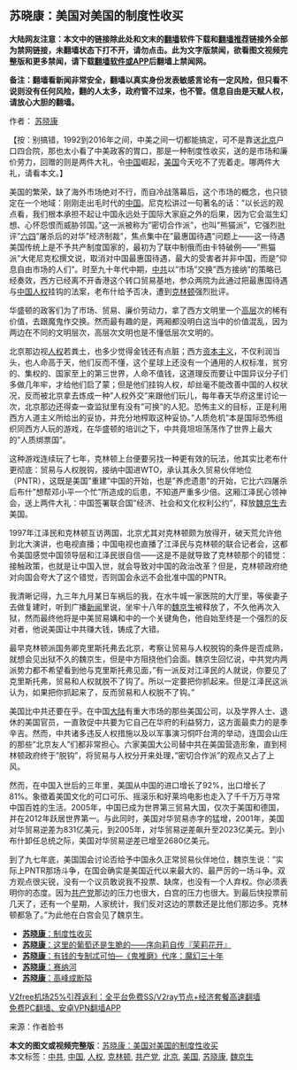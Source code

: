  <h2>苏晓康：美国对美国的制度性收买</h2> <p class="notice"><b>大陆网友注意：本文中的链接除此处和文末的<a href="https://github.com/bannedbook/fanqiang" >翻墙</a>软件下载和<a href="https://github.com/killgcd/justmysocks/blob/master/README.md">翻墙推荐</a>链接外全部为禁网链接，未翻墙状态下打不开，请勿点击。此为文字版禁闻，欲看图文视频完整版和更多禁闻，请下载<a href="https://github.com/bannedbook/fanqiang">翻墙软件或APP</a>后翻墙上禁闻网。</p><p>备注：翻墙看新闻非常安全，翻墙以真实身份发表敏感言论有一定风险，但只看不说则没有任何风险，翻的人太多，政府管不过来，也不管。信息自由是天赋人权，请放心大胆的翻墙。</b></p>  <div class="entry"> <p>作者： <a href="https://www.bannedbook.org/bnews/tag/%e8%8b%8f%e6%99%93%e5%ba%b7/" class="st_tag internal_tag" rel="tag" title="标签 苏晓康 下的日志">苏晓康</a></p> <p>【按：别搞错，1992到2016年之间，中美之间一切都能搞定，可不是靠送<a href="https://www.bannedbook.org/bnews/tag/%e5%8c%97%e4%ba%ac/" class="st_tag internal_tag" rel="tag" title="标签 北京 下的日志">北京</a>户口四合院，那也太小看了中美政客的胃口，那是一种制度性收买，送的是市场和廉价劳力，回赠的则是两件大礼，令<span class='wp_keywordlink_affiliate'><a href="https://www.bannedbook.org/" title="中国" target="_blank">中国</a></span>崛起，<a href="https://www.bannedbook.org/bnews/tag/%e7%be%8e%e5%9b%bd/" class="st_tag internal_tag" rel="tag" title="标签 美国 下的日志">美国</a>今天吃不了兜着走。哪两件大礼，请看本文。】</p> <p>美国的繁荣，缺了海外市场绝对不行，而自冷战落幕后，这个市场的概念，也只锁定在一个地域：刚刚走出毛时代的<a href="https://www.bannedbook.org/bnews/tag/%E4%B8%AD%E5%9B%BD/" class="st_tag internal_tag" rel="tag" title="标签 中国 下的日志">中国</a>。尼克松讲过一句著名的话：&#8221;以长远的观点看，我们根本承担不起让中国永远处于国际大家庭之外的后果，因为它会滋生幻想、心怀怨恨而威胁邻国。&#8221;这一派被称为&#8221;密切合作派&#8221;，也叫&#8221;熊猫派&#8221;，它强烈批评&#8221;<span class='wp_keywordlink'><a href="https://www.bannedbook.org/forum2/topic2509.html" title="《中国六四真相》" target="_blank">六四</a></span>&#8221;屠杀后的对华&#8221;经济制裁&#8221;，焦点集中在&#8221;最惠国待遇&#8221;问题上——这一待遇美国传统上是不予共产制度国家的，最初为了联中制俄而由卡特破例——&#8221;熊猫派&#8221;大佬尼克松撰文说，取消对中国最惠国待遇，最大的受害者并非中国，而是&#8221;仰息自由市场的人们&#8221;。时至九十年代中期，<a href="https://www.bannedbook.org/bnews/tag/%e4%b8%ad%e5%85%b1/" class="st_tag internal_tag" rel="tag" title="标签 中共 下的日志">中共</a>以&#8221;市场&#8221;交换&#8221;西方接纳&#8221;的策略已经奏效，西方已经离不开香港这个转口贸易基地，参众两院为此通过把最惠国待遇与<span class='wp_keywordlink'><a href="https://www.bannedbook.org/forum20/" title="中国人权论坛" target="_blank">中国人权</a></span>挂钩的法案，老布什给予否决，遭到<a href="https://www.bannedbook.org/bnews/tag/%e5%85%8b%e6%9e%97%e9%a1%bf/" class="st_tag internal_tag" rel="tag" title="标签 克林顿 下的日志">克林顿</a>强烈批评。</p>  <p>华盛顿的政客们为了市场、贸易、廉价劳动力，拿了西方文明里一个<span class='wp_keywordlink_affiliate'><a href="https://www.bannedbook.org/bnews/ccpdope/" title="中共高层内幕" target="_blank">高层</a></span>次的稀有价值，去跟魔鬼作交换。然而最有趣的是，两厢都没明白这当中的价值混乱，因为两边在不同的文明层次，高层次文明也是不懂低层次文明的。</p> <p>北京那边视<a href="https://www.bannedbook.org/bnews/tag/%e4%ba%ba%e6%9d%83/" class="st_tag internal_tag" rel="tag" title="标签 人权 下的日志">人权</a>若粪土，也多少觉得金钱还有点脏；西方<span class='wp_keywordlink'><a href="https://www.bannedbook.org/forum2/topic920.html" title="资本主义与自由" target="_blank">资本主义</a></span>，不仅利润当头，也人命高于天，他们反而不懂，这个星球上还没有一个通用的人权标准，贫穷的、集权的、国家至上的第三世界，人命不值钱，这道理反而要让中国异议分子们多做几年牢，才给他们启了蒙；但是他们挂钩人权，却丝毫不能改善中国的人权状况，反而被北京拿去炼成一种&#8221;人权外交&#8221;来跟他们玩儿，每年春天华府这里讨论一次，北京那边还得查一查监狱里有没有&#8221;可换&#8221;的人犯。恐怖主义的目标，正是利用西方人道主义所给出的妥协，并充分地榨取这种妥协。&#8221;人质危机&#8221;本是国际恐怖组织同西方人玩的游戏，在华盛顿的培训之下，中共竟坦坦荡荡作了世界上最大的&#8221;人质绑票国&#8221;。</p> <p>这种游戏连续玩了七年，克林顿上台便要另找一种更有效的玩法，他其实比老布什更彻底：贸易与人权脱钩，接纳中国进WTO，承认其永久贸易伙伴地位（PNTR），这既是美国&#8221;重建&#8221;中国的开始，也是&#8221;养虎遗患&#8221;的开始，它比六四屠杀后布什&#8221;想帮邓小平一个忙&#8221;所造成的后患，不知道严重多少倍。这厢江泽民心领神会，送上两件大礼：中国签署联合国&#8221;经济、社会和文化权利公约&#8221;，释放<span class='wp_keywordlink'><a href="https://www.bannedbook.org/forum10/topic340.html" title="魏京生" target="_blank">魏京生</a></span>去美国。</p>  <p>1997年江泽民和克林顿互访两国，北京尤其对克林顿颇为放得开，破天荒允许他到北大演讲，也电视直播；中国电视也直播了江泽民与克林顿的联合记者会，这都令美国感觉中国领导层和江泽民很自信——这是不是就导致了克林顿那个的错觉：接触政策，也就是让中国入世，就会导致对中国的政治改革？但是，克林顿政府绝对向国会夸大了这个错觉，否则国会永远不会批准中国的PNTR。</p> <p>我清晰记得，九三年九月某日车祸后的我，在水牛城一家医院的大厅里，等侯妻子去做复建时，听到广播<span class='wp_keywordlink_affiliate'><a href="https://www.bannedbook.org/" title="新闻">新闻</a></span>里说，坐牢十八年的<a href="https://www.bannedbook.org/bnews/tag/%e9%ad%8f%e4%ba%ac%e7%94%9f/" class="st_tag internal_tag" rel="tag" title="标签 魏京生 下的日志">魏京生</a>被释放了，不久他再次入狱，然而最终他将是中美贸易媾和中的一个关键角色，他自始至终是一个强烈的反对者，他说美国让中共赚大钱，铸成了大错。</p> <p>最早克林顿派国务卿克里斯托弗去北京，考察让贸易与人权脱钩的条件是否成熟，就想会见出狱不久的魏京生，但是中方阻挠他们会面。魏京生回忆说，中共党内两派势力都不希望看到他与克里斯托弗见面，&#8221;有一派反对江泽民的人就说，你要见了克里斯托弗，贸易和人权就脱不了钩了。所以一定要把你抓起来。但是江泽民这派认为，如果把你抓起来了，反而贸易和人权脱不了钩。&#8221;</p>  <p>美国比中共还要在乎。在中国<span class='wp_keywordlink_affiliate'><a href="https://www.bannedbook.org/" title="大陆" target="_blank">大陆</a></span>有重大市场的那些美国公司，以及学界人士、退休的美国官员，一直敦促中共要为它自己在华府的利益努力，这方面最卖力的是季辛吉。然而，中共诸多违反人权措施以及以军事演习恫吓台湾的举动，连国会山庄的那些&#8221;北京友人&#8221;们都非常担心。六家美国大公司替中共在美国营造形象，直到柯林顿政府终于&#8221;脱钩&#8221;，将贸易与人权分开来处理，&#8221;密切合作派&#8221;的观点又占了上风。</p> <p>然而，在中国入世后的三年里，美国从中国的进口增长了92%，出口增长了81%。象徵着美国文化的可口可乐、摇滚乐和好莱坞电影也走入了千千万万寻常中国百姓的生活。2005年，中国已成为世界第三贸易大国，仅次于美国和德国，并在2012年跃居世界第一。与此同时，美国对华贸易赤字的猛增，2001年，美国对华贸易逆差为831亿美元，到2005年，对华贸易逆差飙升至2023亿美元。到小布什卸任总统之际，美国对华贸易逆差已增至2680亿美元。</p> <p>到了九七年底，美国国会讨论否给予中国永久正常贸易伙伴地位，魏京生说：&#8221;实际上PNTR那场斗争，在国会确实是美国近代以来最大的、最严厉的一场斗争。双方观点很尖锐，没有一个议员敢说我不投票、缺席，也没有一个人弃权。你必须表明你的态度。因为<a href="https://www.bannedbook.org/bnews/tag/%e5%85%b1%e4%ba%a7%e5%85%9a/" class="st_tag internal_tag" rel="tag" title="标签 共产党 下的日志">共产党</a>那边的压力也很大，白宫的压力也很大。到最后快投票前几天了，还有一个星期，人家统计，我们反对这边的票数还是比他们那边多。克林顿都急了。&#8221;为此他在白宫会见了魏京生。</p>  <ul class='op-related-articles' title='相关阅读'> <li><a href='https://www.bannedbook.org/bnews/baitai/20201206/1442815.html' target='_blank'><b>苏晓康</b>：制度性收买</a></li> <li><a href='https://www.bannedbook.org/bnews/baitai/20201206/1442814.html' target='_blank'><b>苏晓康</b>：这里的葡萄还是生脆的——序向莉自传『茉莉花开』</a></li> <li><a href='https://www.bannedbook.org/bnews/baitai/20201201/1439817.html' target='_blank'><b>苏晓康</b>：有钱的专制忒可怕—《鬼推磨》代序：魔幻三十年</a></li> <li><a href='https://www.bannedbook.org/bnews/baitai/20201128/1438625.html' target='_blank'><b>苏晓康</b>：赛纳河</a></li> <li><a href='https://www.bannedbook.org/bnews/baitai/20201127/1438080.html' target='_blank'><b>苏晓康</b>：高峰成断隘</a></li> </ul> <p class="texttj"> <a href="https://www.bannedbook.org/forum23/topic22702.html" target="_blank">V2free机场25%引荐返利：全平台免费SS/V2ray节点+经济套餐高速翻墙</a><br/> <a href="https://github.com/bannedbook/fanqiang/wiki/%E7%A6%81%E9%97%BB%E7%BD%91%E5%AE%89%E5%8D%93%E7%BF%BB%E5%A2%99%E6%96%B0%E9%97%BBAPP" target="_blank">免费PC翻墙、安卓VPN翻墙APP</a></p><p> 来源：作者脸书 </p><a name='sharetosocial'></a>       <div><b>本文的图文或视频完整版</b>：<a href='https://www.bannedbook.org/bnews/comments/20201206/1443011.html'>苏晓康：美国对美国的制度性收买</a></div>  </div><!--END ENTRY--> <div class="postfooter"> <div>本文标签：<a href="https://www.bannedbook.org/bnews/tag/%e4%b8%ad%e5%85%b1/" rel="tag">中共</a>, <a href="https://www.bannedbook.org/bnews/tag/%E4%B8%AD%E5%9B%BD/" rel="tag">中国</a>, <a href="https://www.bannedbook.org/bnews/tag/%e4%ba%ba%e6%9d%83/" rel="tag">人权</a>, <a href="https://www.bannedbook.org/bnews/tag/%e5%85%8b%e6%9e%97%e9%a1%bf/" rel="tag">克林顿</a>, <a href="https://www.bannedbook.org/bnews/tag/%e5%85%b1%e4%ba%a7%e5%85%9a/" rel="tag">共产党</a>, <a href="https://www.bannedbook.org/bnews/tag/%e5%8c%97%e4%ba%ac/" rel="tag">北京</a>, <a href="https://www.bannedbook.org/bnews/tag/%e7%be%8e%e5%9b%bd/" rel="tag">美国</a>, <a href="https://www.bannedbook.org/bnews/tag/%e8%8b%8f%e6%99%93%e5%ba%b7/" rel="tag">苏晓康</a>, <a href="https://www.bannedbook.org/bnews/tag/%e9%ad%8f%e4%ba%ac%e7%94%9f/" rel="tag">魏京生</a></div>  </div><!--END POSTFOOTER--> 